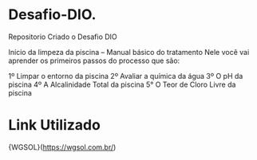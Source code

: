 # Desafio-DIO.
Repositorio Criado o Desafio DIO 

Início da limpeza da piscina – Manual básico do tratamento 
Nele você vai aprender os primeiros passos do processo que são:

1º Limpar o entorno da piscina
2º Avaliar a química da água
3º O pH da piscina
4º A Alcalinidade Total da piscina
5° O Teor de Cloro Livre da piscina

# Link Utilizado

{WGSOL}(https://wgsol.com.br/)
